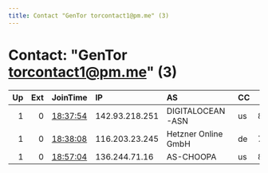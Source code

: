 ```yaml
---
title: Contact "GenTor torcontact1@pm.me" (3)
---
```


# Contact: "GenTor torcontact1@pm.me" (3)

|   Up |   Ext | JoinTime                                                                                              | IP             | AS                  | CC   |   ORp |   Dirp | OS    | Version   | Nickname   |   eFamMembers |
|-----:|------:|:------------------------------------------------------------------------------------------------------|:---------------|:--------------------|:-----|------:|-------:|:------|:----------|:-----------|--------------:|
|    1 |     0 | [18:37:54](https://nusenu.github.io/OrNetStats/w/relay/72E01CC9F732F467493B6D1D261B54FD1E15190B.html) | 142.93.218.251 | DIGITALOCEAN-ASN    | us   |  8080 |      0 | Linux | 0.4.5.6   | gentor02   |             3 |
|    1 |     0 | [18:38:08](https://nusenu.github.io/OrNetStats/w/relay/A0C13AD8A26247D54C73B720DB259DE7B1BBDD04.html) | 116.203.23.245 | Hetzner Online GmbH | de   |  7272 |      0 | Linux | 0.4.6.9   | gentor00   |             3 |
|    1 |     0 | [18:57:04](https://nusenu.github.io/OrNetStats/w/relay/4E64835FEDB003D71BF687D0F88FC72587021142.html) | 136.244.71.16  | AS-CHOOPA           | us   |  8080 |      0 | Linux | 0.4.5.9   | gentor01   |             3 |
